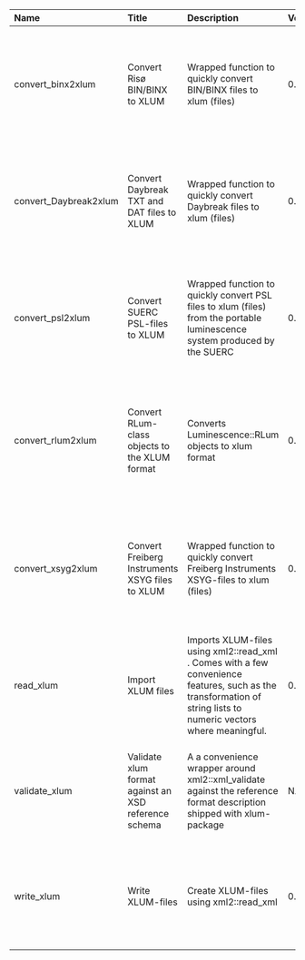 

| Name                  | Title                                                | Description                                                                                                                                                       | Version | m.Date | m.Time | Author                                                                                        | Citation                                                                                                                                                                                                                                   |
|:----------------------|:-----------------------------------------------------|:------------------------------------------------------------------------------------------------------------------------------------------------------------------|:--------|:-------|:-------|:----------------------------------------------------------------------------------------------|:-------------------------------------------------------------------------------------------------------------------------------------------------------------------------------------------------------------------------------------------|
| convert_binx2xlum     | Convert Risø BIN/BINX to XLUM                        | Wrapped function to quickly convert BIN/BINX files to  xlum  (files)                                                                                              | 0.1.0   | NA     | NA     | Sebastian Kreutzer, Institute of Geography, Heidelberg University, Heidelberg (Germany) -  | Kreutzer, S., 2025. convert_binx2xlum(): Convert Risø BIN/BINX to XLUM. Function version 0.1.0. In: Kreutzer, S., 2025. xlum: Read, Write, and Convert XLUM Data. R package version 0.1.0. https://r-lum.github.io/xlum/                   |
| convert_Daybreak2xlum | Convert Daybreak TXT and DAT files to XLUM           | Wrapped function to quickly convert Daybreak files to  xlum  (files)                                                                                              | 0.1.0   | NA     | NA     | Sebastian Kreutzer, Institute of Geography, Heidelberg University, Heidelberg (Germany) -  | Kreutzer, S., 2025. convert_Daybreak2xlum(): Convert Daybreak TXT and DAT files to XLUM. Function version 0.1.0. In: Kreutzer, S., 2025. xlum: Read, Write, and Convert XLUM Data. R package version 0.1.0. https://r-lum.github.io/xlum/  |
| convert_psl2xlum      | Convert SUERC PSL-files to XLUM                      | Wrapped function to quickly convert PSL files to  xlum  (files) from the portable luminescence system produced by the SUERC                                       | 0.1.0   | NA     | NA     | Sebastian Kreutzer, Institute of Geography, Heidelberg University, Heidelberg (Germany) -  | Kreutzer, S., 2025. convert_psl2xlum(): Convert SUERC PSL-files to XLUM. Function version 0.1.0. In: Kreutzer, S., 2025. xlum: Read, Write, and Convert XLUM Data. R package version 0.1.0. https://r-lum.github.io/xlum/                  |
| convert_rlum2xlum     | Convert RLum-class objects to the XLUM format        | Converts  Luminescence::RLum  objects to xlum format                                                                                                              | 0.1.0   | NA     | NA     | Sebastian Kreutzer, Institute of Geography, Heidelberg University, Heidelberg (Germany) -  | Kreutzer, S., 2025. convert_rlum2xlum(): Convert RLum-class objects to the XLUM format. Function version 0.1.0. In: Kreutzer, S., 2025. xlum: Read, Write, and Convert XLUM Data. R package version 0.1.0. https://r-lum.github.io/xlum/   |
| convert_xsyg2xlum     | Convert Freiberg Instruments XSYG files to XLUM      | Wrapped function to quickly convert Freiberg Instruments XSYG-files to  xlum  (files)                                                                             | 0.1.0   | NA     | NA     | Sebastian Kreutzer, Institute of Geography, Heidelberg University, Heidelberg (Germany) -  | Kreutzer, S., 2025. convert_xsyg2xlum(): Convert Freiberg Instruments XSYG files to XLUM. Function version 0.1.0. In: Kreutzer, S., 2025. xlum: Read, Write, and Convert XLUM Data. R package version 0.1.0. https://r-lum.github.io/xlum/ |
| read_xlum             | Import XLUM files                                    | Imports XLUM-files using  xml2::read_xml . Comes with a few convenience features, such as the transformation of string lists to numeric vectors where meaningful. | 0.1.0   | NA     | NA     | Sebastian Kreutzer, Institute of Geography, Heidelberg University, Heidelberg (Germany) -  | Kreutzer, S., 2025. read_xlum(): Import XLUM files. Function version 0.1.0. In: Kreutzer, S., 2025. xlum: Read, Write, and Convert XLUM Data. R package version 0.1.0. https://r-lum.github.io/xlum/                                       |
| validate_xlum         | Validate xlum format against an XSD reference schema | A a convenience wrapper around  xml2::xml_validate  against the reference format description shipped with  xlum-package                                           | NA      | NA     | NA     | Sebastian Kreutzer, Geography & Earth Sciences, Aberystwyth University -                   | Kreutzer, S., 2025. validate_xlum(): Validate xlum format against an XSD reference schema. In: Kreutzer, S., 2025. xlum: Read, Write, and Convert XLUM Data. R package version 0.1.0. https://r-lum.github.io/xlum/                        |
| write_xlum            | Write XLUM-files                                     | Create XLUM-files using  xml2::read_xml                                                                                                                           | 0.1.0   | NA     | NA     | Sebastian Kreutzer, Institute of Geography, Heidelberg University, Heidelberg (Germany) -  | Kreutzer, S., 2025. write_xlum(): Write XLUM-files. Function version 0.1.0. In: Kreutzer, S., 2025. xlum: Read, Write, and Convert XLUM Data. R package version 0.1.0. https://r-lum.github.io/xlum/                                       |

